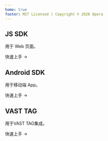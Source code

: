 ```yaml
---
home: true
footer: MIT Licensed | Copyright © 2020 Opera
---
```


<div class="features">
  <div class="feature">
    <h2>JS SDK</h2>
    <p>用于 Web 页面。</p>
    <p>
      <ActionButton link="./js/guide/">快速上手 →</ActionButton>
    </p>
  </div>
  <div class="feature">
    <h2>Android SDK</h2>
    <p>用于移动端 App。</p>
    <p>
      <ActionButton link="./android/guide/">快速上手 →</ActionButton>
    </p>
  </div>
  <div class="feature">
    <h2>VAST TAG</h2>
    <p>用于VAST TAG集成。</p>
    <p>
      <ActionButton link="./vasttag/guide/">快速上手 →</ActionButton>
    </p>
  </div>
</div>
